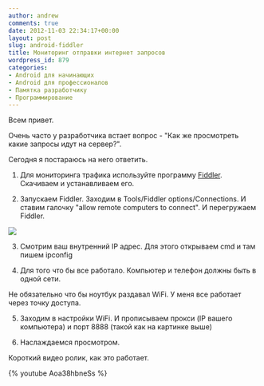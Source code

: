 ```yaml
---
author: andrew
comments: true
date: 2012-11-03 22:34:17+00:00
layout: post
slug: android-fiddler
title: Мониторинг отправки интернет запросов
wordpress_id: 879
categories:
- Android для начинающих
- Android для профессионалов
- Памятка разработчику
- Программирование
---
```


Всем привет.





Очень часто у разработчика встает вопрос - "Как же просмотреть какие запросы идут на сервер?".





Сегодня я постараюсь на него ответить.


 <!-- more -->


1. Для мониторинга трафика используйте программу [Fiddler](http://www.fiddler2.com/fiddler2/). Скачиваем и устанавливаем его.





2. Запускаем Fiddler. Заходим в Tools/Fiddler options/Connections. И ставим галочку "allow remote computers to connect". И перегружаем Fiddler.





![](http://android-helper.com.ua/images/uploads/2012/11/blog_fiddler.jpg)





3. Смотрим ваш внутренний IP адрес. Для этого открываем cmd и там пишем ipconfig





4. Для того что бы все работало. Компьютер и телефон должны быть в одной сети.





Не обязательно что бы ноутбук раздавал WiFi. У меня все работает через точку доступа.





5. Заходим в настройки WiFi. И прописываем прокси (IP вашего компьютера) и порт 8888 (такой как на картинке выше)





6. Наслаждаемся просмотром.





Короткий видео ролик, как это работает.

{% youtube Aoa38hbneSs %}


